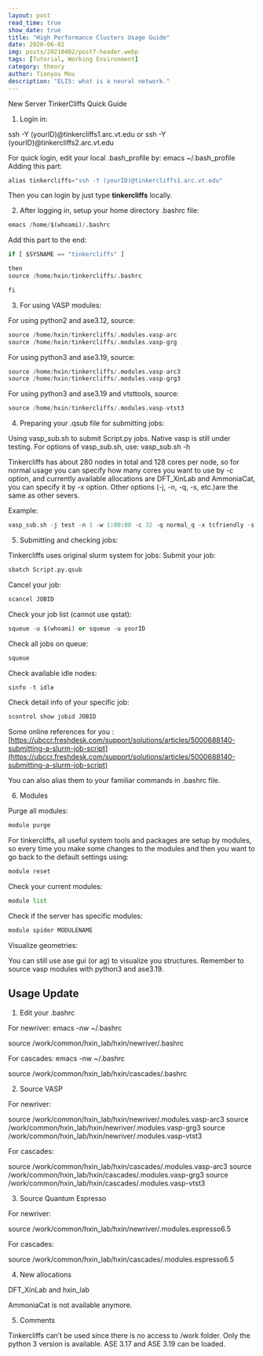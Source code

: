 ```yaml
---
layout: post
read_time: true
show_date: true
title: "High Performance Clusters Usage Guide"
date: 2020-06-02
img: posts/20210402/post7-header.webp
tags: [Tutorial, Working Environment]
category: theory
author: Tianyou Mou
description: "ELI5: what is a neural network."
---
```


New Server TinkerCliffs Quick Guide

1. Login in:

ssh -Y (yourID)@tinkercliffs1.arc.vt.edu 
or ssh -Y (yourID)@tinkercliffs2.arc.vt.edu 

For quick login, edit your local .bash_profile by: emacs ~/.bash_profile
Adding this part:
```python
alias tinkercliffs="ssh -Y (yourID)@tinkercliffs1.arc.vt.edu"
```

Then you can login by just type **tinkercliffs** locally.

2. After logging in, setup your home directory .bashrc file: 

```python
emacs /home/$(whoami)/.bashrc
```

Add this part to the end:
```python
if [ $SYSNAME == "tinkercliffs" ]

then
source /home/hxin/tinkercliffs/.bashrc

fi
```

3. For using VASP modules:

For using python2 and ase3.12, source:
```python
source /home/hxin/tinkercliffs/.modules.vasp-arc
source /home/hxin/tinkercliffs/.modules.vasp-grg
```
For using python3 and ase3.19, source:
```python
source /home/hxin/tinkercliffs/.modules.vasp-arc3
source /home/hxin/tinkercliffs/.modules.vasp-grg3
```
For using python3 and ase3.19 and vtsttools, source:
```python
source /home/hxin/tinkercliffs/.modules.vasp-vtst3
```

4. Preparing your .qsub file for submitting jobs:


Using vasp_sub.sh to submit Script.py jobs. Native vasp is still under testing.
For options of vasp_sub.sh, use: vasp_sub.sh -h 

Tinkercliffs has about 280 nodes in total and 128 cores per node, so for normal usage you can specify how many cores you want to use by -c option, and currently available allocations are DFT_XinLab and AmmoniaCat, you can specify it by -x option. Other options (-j, -n, -q, -s, etc.)are the same as other severs. 

Example: 
```python
vasp_sub.sh -j test -n 1 -w 1:00:00 -c 32 -q normal_q -x tcfriendly -s Script.py
```

5. Submitting and checking jobs:

Tinkercliffs uses original slurm system for jobs:
Submit your job:
```python
sbatch Script.py.qsub
```
Cancel your job:
```python
scancel JOBID 
```
Check your job list (cannot use qstat):
```python
squeue -u $(whoami) or squeue -u yourID
```
Check all jobs on queue:
```python
squeue
```

Check available idle nodes:
```python
sinfo -t idle
```

Check detail info of your specific job:
```python
scontrol show jobid JOBID
```

Some online references for you : [https://ubccr.freshdesk.com/support/solutions/articles/5000688140-submitting-a-slurm-job-script](https://ubccr.freshdesk.com/support/solutions/articles/5000688140-submitting-a-slurm-job-script)

You can also alias them to your familiar commands in .bashrc file.

6. Modules

Purge all modules:
```python
module purge
```

For tinkercliffs, all useful system tools and packages are setup by modules, so every time you make some changes to the modules and then you want to go back to the default settings using:
```python
module reset
```

Check your current modules:
```python
module list 
```

Check if the server has specific modules:
```python
module spider MODULENAME
```

Visualize geometries:

You can still use ase gui (or ag) to visualize you structures. Remember to source vasp modules with python3 and ase3.19. 

## Usage Update

1. Edit your .bashrc
 
For newriver: 
emacs -nw ~/.bashrc
 
source /work/common/hxin_lab/hxin/newriver/.bashrc
 
For cascades:
emacs -nw ~/.bashrc
 
source /work/common/hxin_lab/hxin/cascades/.bashrc
 
2. Source VASP
 
For newriver:
 
source /work/common/hxin_lab/hxin/newriver/.modules.vasp-arc3
source /work/common/hxin_lab/hxin/newriver/.modules.vasp-grg3
source /work/common/hxin_lab/hxin/newriver/.modules.vasp-vtst3
 
For cascades:
 
source /work/common/hxin_lab/hxin/cascades/.modules.vasp-arc3
source /work/common/hxin_lab/hxin/cascades/.modules.vasp-grg3
source /work/common/hxin_lab/hxin/cascades/.modules.vasp-vtst3
 
3. Source Quantum Espresso
 
For newriver:
 
source /work/common/hxin_lab/hxin/newriver/.modules.espresso6.5
 
For cascades:
 
source /work/common/hxin_lab/hxin/cascades/.modules.espresso6.5
 
4. New allocations
 
DFT_XinLab and hxin_lab
 
AmmoniaCat is not available anymore. 
 
5. Comments
 
Tinkercliffs can’t be used since there is no access to /work folder.
Only the python 3 version is available.
ASE 3.17 and ASE 3.19 can be loaded. 

